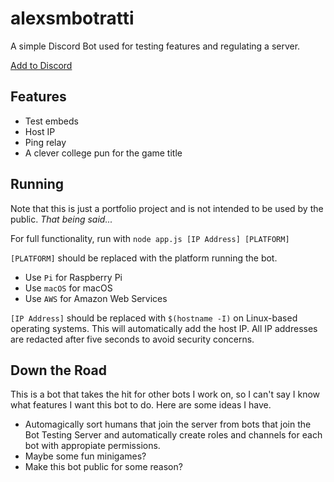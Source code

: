 # alexsmbotratti
A simple Discord Bot used for testing features and regulating a server.

[Add to Discord](https://discordapp.com/oauth2/authorize?client_id=322245887789367306&permissions=0&scope=bot)

## Features
- Test embeds
- Host IP
- Ping relay
- A clever college pun for the game title

## Running
Note that this is just a portfolio project and is not intended to be used by the public. *That being said...*

For full functionality, run with `node app.js [IP Address] [PLATFORM]`

`[PLATFORM]` should be replaced with the platform running the bot.
- Use `Pi` for Raspberry Pi
- Use `macOS` for macOS
- Use `AWS` for Amazon Web Services

`[IP Address]` should be replaced with `$(hostname -I)` on Linux-based operating systems. This will automatically add the host IP. All IP addresses are redacted after five seconds to avoid security concerns.

## Down the Road
This is a bot that takes the hit for other bots I work on, so I can't say I know what features I want this bot to do. Here are some ideas I have.
- Automagically sort humans that join the server from bots that join the Bot Testing Server and automatically create roles and channels for each bot with appropiate permissions.
- Maybe some fun minigames?
- Make this bot public for some reason?
